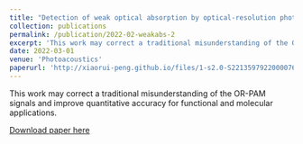 ```yaml
---
title: "Detection of weak optical absorption by optical-resolution photoacoustic microscopy. "
collection: publications
permalink: /publication/2022-02-weakabs-2
excerpt: 'This work may correct a traditional misunderstanding of the OR-PAM signals and improve quantitative accuracy for functional and molecular applications.'
date: 2022-03-01
venue: 'Photoacoustics'
paperurl: 'http://xiaorui-peng.github.io/files/1-s2.0-S2213597922000076-main.pdf'
---
```

This work may correct a traditional misunderstanding of the OR-PAM signals and improve quantitative accuracy for functional and molecular applications.

[Download paper here](http://xiaorui-peng.github.io/files/1-s2.0-S2213597922000076-main.pdf)
